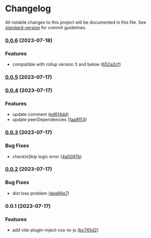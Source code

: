 # Changelog

All notable changes to this project will be documented in this file. See [standard-version](https://github.com/conventional-changelog/standard-version) for commit guidelines.

### [0.0.6](https://github.com/Levix/vite-plugin-inject-css-to-js/compare/vite-plugin-inject-css-to-js@0.0.5...vite-plugin-inject-css-to-js@0.0.6) (2023-07-18)


### Features

* compatible with rollup version 3 and below ([652a2cf](https://github.com/Levix/vite-plugin-inject-css-to-js/commit/652a2cf65b2dd35694adcb9cb4d6f9e399b28ee7))

### [0.0.5](https://github.com/Levix/vite-plugin-inject-css-to-js/compare/vite-plugin-inject-css-to-js@0.0.4...vite-plugin-inject-css-to-js@0.0.5) (2023-07-17)

### [0.0.4](https://github.com/Levix/vite-plugin-inject-css-to-js/compare/vite-plugin-inject-css-to-js@0.0.3...vite-plugin-inject-css-to-js@0.0.4) (2023-07-17)


### Features

* update comment ([ed614dd](https://github.com/Levix/vite-plugin-inject-css-to-js/commit/ed614dde6ee5682cc9e10bc56c2d8e1a799dd9d9))
* update peerDependencies ([1aa8f53](https://github.com/Levix/vite-plugin-inject-css-to-js/commit/1aa8f5374a4556bd7aa22cc3b731387307404464))

### [0.0.3](https://github.com/Levix/vite-plugin-inject-css-to-js/compare/vite-plugin-inject-css-to-js@0.0.2...vite-plugin-inject-css-to-js@0.0.3) (2023-07-17)


### Bug Fixes

* checkIsSkip logic error ([4a0097b](https://github.com/Levix/vite-plugin-inject-css-to-js/commit/4a0097b4a13c6bb5bc0075aab296df36261578e5))

### [0.0.2](https://github.com/Levix/vite-plugin-inject-css-to-js/compare/vite-plugin-inject-css-to-js@0.0.1...vite-plugin-inject-css-to-js@0.0.2) (2023-07-17)


### Bug Fixes

* dist loss problem ([dee66e7](https://github.com/Levix/vite-plugin-inject-css-to-js/commit/dee66e7d5f39295f179d78dcb898a18d7844f2ce))

### 0.0.1 (2023-07-17)


### Features

* add vite-plugin-inject-css-to-js ([bc745d2](https://github.com/Levix/vite-plugin-inject-css-to-js/commit/bc745d2cbb8237b7e03921ac2a67bff7280290f6))
